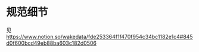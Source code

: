 # 规范细节

见 https://www.notion.so/wakedata/fde253364f1f470f954c34bc1182e1c4#845d0f600bcd49eb88ba603c182d0506
